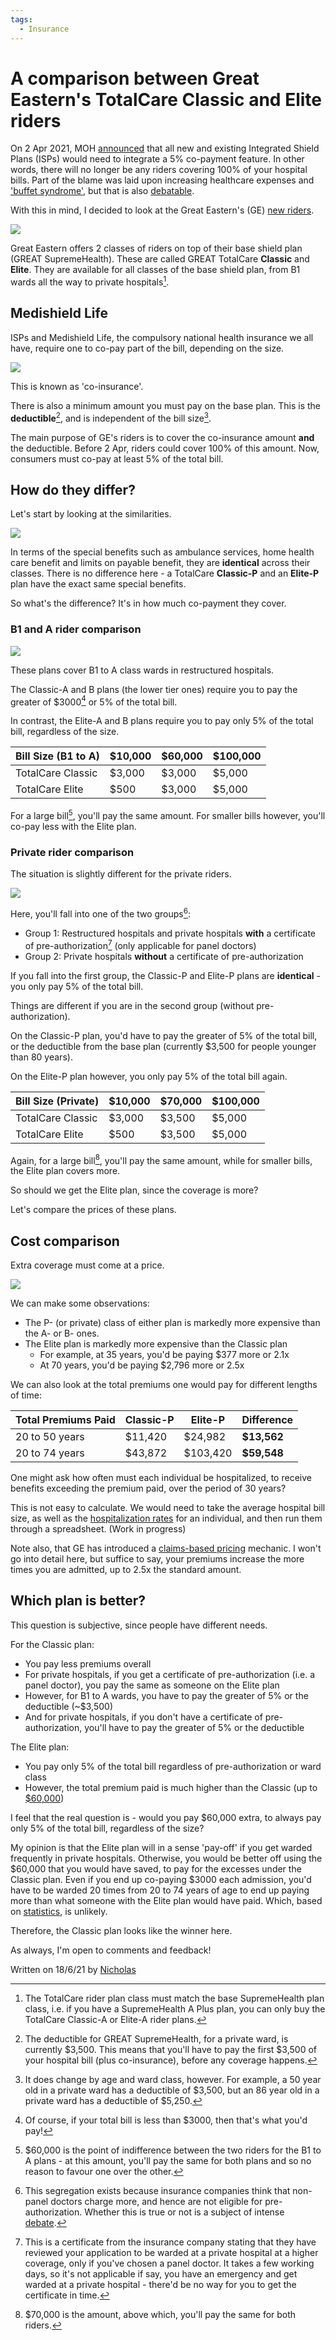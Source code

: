 ```yaml
---
tags:
  - Insurance
---
```


# A comparison between Great Eastern's TotalCare Classic and Elite riders

On 2 Apr 2021, MOH [announced](https://www.asiaone.com/money/integrated-shield-plan-riders-now-require-co-payment-what-you-need-know) that all new and existing Integrated Shield Plans (ISPs) would need to integrate a 5% co-payment feature. In other words, there will no longer be any riders covering 100% of your hospital bills. Part of the blame was laid upon increasing healthcare expenses and ['buffet syndrome'](https://www.todayonline.com/singapore/5-co-payment-required-all-new-integrated-shield-plans-full-riders-moh), but that is also [debatable](https://lifefinance.com.sg/greedy-doctors-overpaid-agents-or-kiasu-patients/).

With this in mind, I decided to look at the Great Eastern's (GE) [new riders](https://www.greateasternlife.com/content/dam/great-eastern/sg/homepage/personal-insurance/our-products/health-insurance/great-supremehealth/gsh-gtc-benefit-schedule-and-premium-rates.pdf).

![](/static/images/2021-06-18-ge-totalcare-comparison/ge-totalcare-rider-infographic.jpg)

Great Eastern offers 2 classes of riders on top of their base shield plan (GREAT SupremeHealth). These are called GREAT TotalCare **Classic** and **Elite**. They are available for all classes of the base shield plan, from B1 wards all the way to private hospitals[^riders].

## Medishield Life

ISPs and Medishield Life, the compulsory national health insurance we all have, require one to co-pay part of the bill, depending on the size.

![](/static/images/2021-06-18-ge-totalcare-comparison/co-payment.jpg)

This is known as 'co-insurance'.

There is also a minimum amount you must pay on the base plan. This is the **deductible**[^deductible], and is independent of the bill size[^deductible-by-age].

The main purpose of GE's riders is to cover the co-insurance amount **and** the deductible. Before 2 Apr, riders could cover 100% of this amount. Now, consumers must co-pay at least 5% of the total bill.

## How do they differ?

Let's start by looking at the similarities.

![](/static/images/2021-06-18-ge-totalcare-comparison/great-totalcare-special-benefits.jpg)

In terms of the special benefits such as ambulance services, home health care benefit and limits on payable benefit, they are **identical** across their classes. There is no difference here - a TotalCare **Classic-P** and an **Elite-P** plan have the exact same special benefits.

So what's the difference? It's in how much co-payment they cover.

### B1 and A rider comparison

![](/static/images/2021-06-18-ge-totalcare-comparison/totalcare-restructured-comparison.jpg)

These plans cover B1 to A class wards in restructured hospitals.

The Classic-A and B plans (the lower tier ones) require you to pay the greater of $3000[^cap] or 5% of the total bill.

In contrast, the Elite-A and B plans require you to pay only 5% of the total bill, regardless of the size.

| Bill Size (B1 to A) | $10,000 | $60,000 | $100,000 |
|---------------------|---------|---------|----------|
| TotalCare Classic   | $3,000  | $3,000  | $5,000   |
| TotalCare Elite     | $500    | $3,000  | $5,000   |

For a large bill[^indifference-b1], you'll pay the same amount. For smaller bills however, you'll co-pay less with the Elite plan.

### Private rider comparison

The situation is slightly different for the private riders.

![](/static/images/2021-06-18-ge-totalcare-comparison/totalcare-private-comparison.jpg)

Here, you'll fall into one of the two groups[^groups]:

- Group 1: Restructured hospitals and private hospitals **with** a certificate of pre-authorization[^pre-authorization] (only applicable for panel doctors)
- Group 2: Private hospitals **without** a certificate of pre-authorization

If you fall into the first group, the Classic-P and Elite-P plans are **identical** - you only pay 5% of the total bill.

Things are different if you are in the second group (without pre-authorization).

On the Classic-P plan, you'd have to pay the greater of 5% of the total bill, or the deductible from the base plan (currently $3,500 for people younger than 80 years).

On the Elite-P plan however, you only pay 5% of the total bill again.

| Bill Size (Private) | $10,000 | $70,000 | $100,000 |
|---------------------|---------|---------|----------|
| TotalCare Classic   | $3,000  | $3,500  | $5,000   |
| TotalCare Elite     | $500    | $3,500  | $5,000   |

Again, for a large bill[^indifference-private], you'll pay the same amount, while for smaller bills, the Elite plan covers more.

So should we get the Elite plan, since the coverage is more?

Let's compare the prices of these plans.

## Cost comparison

Extra coverage must come at a price.

![](/static/images/2021-06-18-ge-totalcare-comparison/totalcare-premiums.jpg)

We can make some observations:

- The P- (or private) class of either plan is markedly more expensive than the A- or B- ones.
- The Elite plan is markedly more expensive than the Classic plan
    - For example, at 35 years, you'd be paying $377 more or 2.1x
    - At 70 years, you'd be paying $2,796 more or 2.5x
    
We can also look at the total premiums one would pay for different lengths of time:

| Total Premiums Paid | Classic-P | Elite-P  | Difference  |
|---------------------|-----------|----------|-------------|
| 20 to 50 years      | $11,420   | $24,982  | **$13,562** |
| 20 to 74 years      | $43,872   | $103,420 | **$59,548** |


One might ask how often must each individual be hospitalized, to receive benefits exceeding the premium paid, over the period of 30 years?

This is not easy to calculate. We would need to take the average hospital bill size, as well as the [hospitalization rates](https://www.moh.gov.sg/resources-statistics/healthcare-institution-statistics/hospital-admission-rates-by-age-and-sex/hospital-admission-rates-by-age-and-sex-2020) for an individual, and then run them through a spreadsheet. (Work in progress)

Note also, that GE has introduced a [claims-based pricing](https://www.greateasternlife.com/sg/en/personal-insurance/our-products/health-insurance/great-supremehealth/cap.html) mechanic. I won't go into detail here, but suffice to say, your premiums increase the more times you are admitted, up to 2.5x the standard amount.
    
## Which plan is better?

This question is subjective, since people have different needs.

For the Classic plan:

- You pay less premiums overall
- For private hospitals, if you get a certificate of pre-authorization (i.e. a panel doctor), you pay the same as someone on the Elite plan
- However, for B1 to A wards, you have to pay the greater of 5% or the deductible (~$3,500)
- And for private hospitals, if you don't have a certificate of pre-authorization, you'll have to pay the greater of 5% or the deductible

The Elite plan:

- You pay only 5% of the total bill regardless of pre-authorization or ward class
- However, the total premium paid is much higher than the Classic (up to [$60,000](/docs/posts/insurance/2021-06-18-ge-totalcare-comparison.md#private-rider-comparison))

I feel that the real question is - would you pay $60,000 extra, to always pay only 5% of the total bill, regardless of the size?

My opinion is that the Elite plan will in a sense 'pay-off' if you get warded frequently in private hospitals. Otherwise, you would be better off using the $60,000 that you would have saved, to pay for the excesses under the Classic plan. Even if you end up co-paying $3000 each admission, you'd have to be warded 20 times from 20 to 74 years of age to end up paying more than what someone with the Elite plan would have paid. Which, based on [statistics](https://www.moh.gov.sg/resources-statistics/healthcare-institution-statistics/hospital-admission-rates-by-age-and-sex/hospital-admission-rates-by-age-and-sex-2020), is unlikely.

Therefore, the Classic plan looks like the winner here.

As always, I'm open to comments and feedback!

Written on 18/6/21 by [Nicholas](https://nicholaslyz.com)


[^deductible]: The deductible for GREAT SupremeHealth, for a private ward, is currently $3,500. This means that you'll have to pay the first $3,500 of your hospital bill (plus co-insurance), before any coverage happens.
[^deductible-by-age]: It does change by age and ward class, however. For example, a 50 year old in a private ward has a deductible of $3,500, but an 86 year old in a private ward has a deductible of $5,250. 
[^riders]: The TotalCare rider plan class must match the base SupremeHealth plan class, i.e. if you have a SupremeHealth A Plus plan, you can only buy the TotalCare Classic-A or Elite-A rider plans.
[^cap]: Of course, if your total bill is less than $3000, then that's what you'd pay!
[^indifference-b1]: $60,000 is the point of indifference between the two riders for the B1 to A plans - at this amount, you'll pay the same for both plans and so no reason to favour one over the other.
[^indifference-private]: $70,000 is the amount, above which, you'll pay the same for both riders.
[^groups]: This segregation exists because insurance companies think that non-panel doctors charge more, and hence are not eligible for pre-authorization. Whether this is true or not is a subject of intense [debate](https://hobbitsma.blog/2021/04/04/the-hobbits-guide-to-the-highlights-of-lias-position-paper-and-industry-responses-on-ips/).
[^pre-authorization]: This is a certificate from the insurance company stating that they have reviewed your application to be warded at a private hospital at a higher coverage, only if you've chosen a panel doctor. It takes a few working days, so it's not applicable if say, you have an emergency and get warded at a private hospital - there'd be no way for you to get the certificate in time.